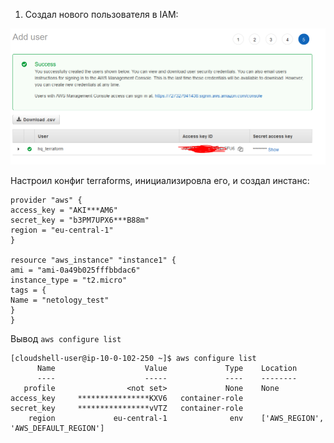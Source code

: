 1. Создал нового пользователя в IAM:

![img.png](img.png)

Настроил конфиг terraforms, инициализировла его, и создал инстанс: 

```shell
provider "aws" {
access_key = "AKI***AM6"
secret_key = "b3PM7UPX6***B88m"
region = "eu-central-1"
}

resource "aws_instance" "instance1" {
ami = "ami-0a49b025fffbbdac6"
instance_type = "t2.micro"
tags = {
Name = "netology_test"
}
}

```

Вывод <code>aws configure list</code>

```shell
[cloudshell-user@ip-10-0-102-250 ~]$ aws configure list
      Name                    Value             Type    Location
      ----                    -----             ----    --------
   profile                <not set>             None    None
access_key     ****************KXV6   container-role    
secret_key     ****************vVTZ   container-role    
    region             eu-central-1              env    ['AWS_REGION', 'AWS_DEFAULT_REGION']
```

